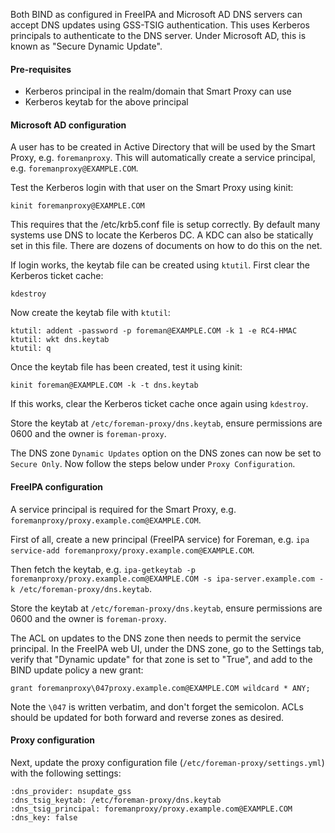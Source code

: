 Both BIND as configured in FreeIPA and Microsoft AD DNS servers can accept DNS updates using GSS-TSIG authentication.  This uses Kerberos principals to authenticate to the DNS server.  Under Microsoft AD, this is known as "Secure Dynamic Update".

#### Pre-requisites

* Kerberos principal in the realm/domain that Smart Proxy can use
* Kerberos keytab for the above principal

#### Microsoft AD configuration

A user has to be created in Active Directory that will be used by the Smart Proxy, e.g. `foremanproxy`. This will automatically create a service principal, e.g. `foremanproxy@EXAMPLE.COM`.

Test the Kerberos login with that user on the Smart Proxy using kinit:

    kinit foremanproxy@EXAMPLE.COM
 
This requires that the /etc/krb5.conf file is setup correctly. By default many systems use DNS to locate the Kerberos DC. A KDC can also be statically set in this file. There are dozens of documents on how to do this on the net.

If login works, the keytab file can be created using `ktutil`. First clear the Kerberos ticket cache:

    kdestroy
 
Now create the keytab file with `ktutil`:

    ktutil: addent -password -p foreman@EXAMPLE.COM -k 1 -e RC4-HMAC
    ktutil: wkt dns.keytab
    ktutil: q

Once the keytab file has been created, test it using kinit:

    kinit foreman@EXAMPLE.COM -k -t dns.keytab
 
If this works, clear the Kerberos ticket cache once again using `kdestroy`. 

Store the keytab at `/etc/foreman-proxy/dns.keytab`, ensure permissions are 0600 and the owner is `foreman-proxy`.

The DNS zone `Dynamic Updates` option on the DNS zones can now be set to `Secure Only`. Now follow the steps below under `Proxy Configuration`.

#### FreeIPA configuration

A service principal is required for the Smart Proxy, e.g. `foremanproxy/proxy.example.com@EXAMPLE.COM`.

First of all, create a new principal (FreeIPA service) for Foreman, e.g. `ipa service-add foremanproxy/proxy.example.com@EXAMPLE.COM`.

Then fetch the keytab, e.g. `ipa-getkeytab -p foremanproxy/proxy.example.com@EXAMPLE.COM -s ipa-server.example.com -k /etc/foreman-proxy/dns.keytab`.

Store the keytab at `/etc/foreman-proxy/dns.keytab`, ensure permissions are 0600 and the owner is `foreman-proxy`.

The ACL on updates to the DNS zone then needs to permit the service principal.  In the FreeIPA web UI, under the DNS zone, go to the Settings tab, verify that "Dynamic update" for that zone is set to "True", and add to the BIND update policy a new grant:

    grant foremanproxy\047proxy.example.com@EXAMPLE.COM wildcard * ANY;

Note the `\047` is written verbatim, and don't forget the semicolon.  ACLs should be updated for both forward and reverse zones as desired.

#### Proxy configuration

Next, update the proxy configuration file (`/etc/foreman-proxy/settings.yml`) with the following settings:

    :dns_provider: nsupdate_gss
    :dns_tsig_keytab: /etc/foreman-proxy/dns.keytab
    :dns_tsig_principal: foremanproxy/proxy.example.com@EXAMPLE.COM
    :dns_key: false

